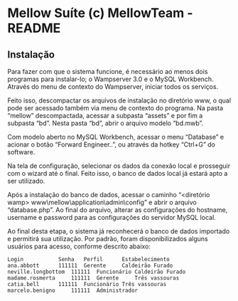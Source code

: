 # Mellow Suíte  (c) MellowTeam - README

## Instalação

Para fazer com que o sistema funcione, é necessário ao menos dois programas para instalar-lo; o Wampserver 3.0 e o MySQL Workbench. 	Através do menu de contexto do Wampserver, iniciar todos os serviços.
	
Feito isso, descompactar os arquivos de instalação no diretório www, o qual pode ser acessado também via menu de contexto do programa. Na pasta “mellow” descompactada, acessar a subpasta “assets” e por fim a subpasta “bd”. Nesta pasta “bd”, abrir o arquivo modelo “bd.mwb”.

Com modelo aberto no MySQL Workbench, acessar o menu “Database” e acionar o botão “Forward Engineer..”, ou através da hotkey  “Ctrl+G” do software.

Na tela de configuração, selecionar os dados da conexão local e prosseguir com o wizard até o final. Feito isso, o banco de dados local já estará apto a ser utilizado.

Após a instalação do banco de dados, acessar o caminho “<diretório wamp> www\mellow\application\admin\config” e abrir o arquivo “database.php”. Ao final do arquivo, alterar as configurações do hostname, username e password para as configurações do servidor MySQL local.

Ao final desta etapa, o sistema já reconhecerá o banco de dados importado e permitirá sua utilização.
Por padrão, foram disponibilizados alguns usuários para acesso, conforme descrito abaixo:

	Login			Senha	Perfil		Estabelecimento
	ana.abbott		111111	Gerente		Caldeirão Furado
	neville.longbottom	111111	Funcionário	Caldeirão Furado
	madame.rosmerta		111111	Gerente		Três vassouras
	catia.bell		111111	Funcionário	Três vassouras
	marcelo.benigno		111111	Administrador
